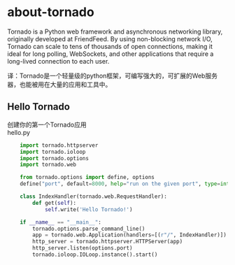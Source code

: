 # about-tornado

Tornado is a Python web framework and asynchronous networking library, originally developed at FriendFeed. By using non-blocking network I/O, Tornado can scale to tens of thousands of open connections, making it ideal for long polling, WebSockets, and other applications that require a long-lived connection to each user.

译：Tornado是一个轻量级的python框架，可编写强大的，可扩展的Web服务器，也能被用在大量的应用和工具中。

## Hello Tornado
创建你的第一个Tornado应用<br />
hello.py

```python
    import tornado.httpserver
    import tornado.ioloop
    import tornado.options
    import tornado.web

    from tornado.options import define, options
    define("port", default=8000, help="run on the given port", type=int)

    class IndexHandler(tornado.web.RequestHandler):
        def get(self):
            self.write('Hello Tornado!')

    if __name__ == "__main__":
        tornado.options.parse_command_line()
        app = tornado.web.Application(handlers=[(r"/", IndexHandler)])
        http_server = tornado.httpserver.HTTPServer(app)
        http_server.listen(options.port)
        tornado.ioloop.IOLoop.instance().start()
```







